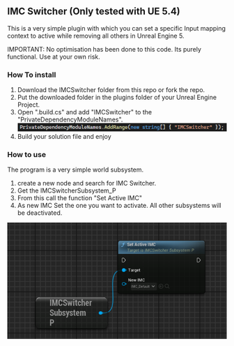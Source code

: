 ## IMC Switcher (Only tested with UE 5.4)

This is a very simple plugin with which you can set a specific Input mapping context to active while removing all others in Unreal Engine 5.

IMPORTANT: No optimisation has been done to this code. Its purely functional. Use at your own risk.

### How To install

1. Download the IMCSwitcher folder from this repo or fork the repo.
2. Put the downloaded folder in the plugins folder of your Unreal Engine Project.
3. Open "<YourProject>.build.cs" and add "IMCSwitcher" to the "PrivateDependencyModuleNames".
![alt text](https://github.com/FreekPluim/IMC_Switcher/blob/main/Images/PrivateDependency.png?raw=true)
4. Build your solution file and enjoy

### How to use
The program is a very simple world subsystem.

1. create a new node and search for IMC Switcher.
2. Get the IMCSwitcherSubsystem_P
3. From this call the function "Set Active IMC"
4. As new IMC Set the one you want to activate. All other subsystems will be deactivated.

![alt text](https://github.com/FreekPluim/IMC_Switcher/blob/main/Images/IMCSwitcher.png?raw=true)

